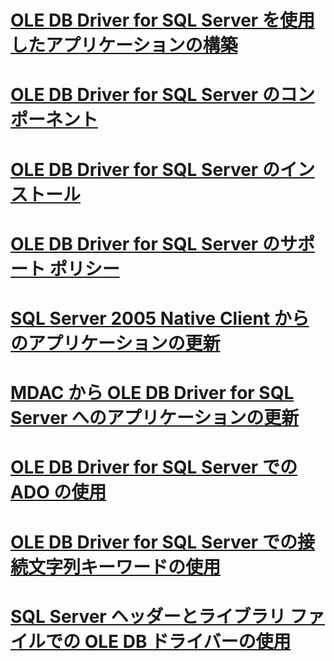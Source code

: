 # [OLE DB Driver for SQL Server を使用したアプリケーションの構築](building-applications-with-oledb-driver-for-sql-server.md)
# [OLE DB Driver for SQL Server のコンポーネント](components-of-oledb-driver-for-sql-server.md)
# [OLE DB Driver for SQL Server のインストール](installing-oledb-driver-for-sql-server.md)
# [OLE DB Driver for SQL Server のサポート ポリシー](support-policies-for-oledb-driver-for-sql-server.md)
# [SQL Server 2005 Native Client からのアプリケーションの更新](updating-an-application-from-sql-server-2005-native-client.md)
# [MDAC から OLE DB Driver for SQL Server へのアプリケーションの更新](updating-an-application-to-oledb-driver-for-sql-server-from-mdac.md)
# [OLE DB Driver for SQL Server での ADO の使用](using-ado-with-oledb-driver-for-sql-server.md)
# [OLE DB Driver for SQL Server での接続文字列キーワードの使用](using-connection-string-keywords-with-oledb-driver-for-sql-server.md)
# [SQL Server ヘッダーとライブラリ ファイルでの OLE DB ドライバーの使用](using-the-oledb-driver-for-sql-server-header-and-library-files.md)
